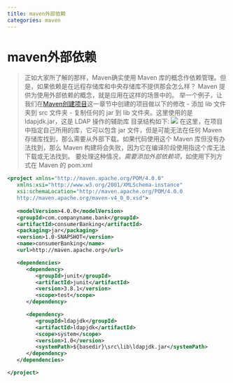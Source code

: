 ```yaml
---
title: maven外部依赖
categories: maven
---
```


# maven外部依赖
> 正如大家所了解的那样，Maven确实使用 Maven 库的概念作依赖管理。但是，如果依赖是在远程存储库和中央存储库不提供那会怎么样？ Maven 提供为使用外部依赖的概念，就是应用在这样的场景中的。
> 举一个例子，让我们在[Maven创建项目](http://www.yiibai.com/maven/maven_creating_project.html)这一章节中创建的项目做以下的修改
    - 添加 lib 文件夹到 src 文件夹
    - 复制任何的 jar 到 lib 文件夹。这里使用的是 ldapjdk.jar，这是 LDAP 操作的辅助库
> 目录结构如下:
![](maven外部依赖/1.jpg)
> 在这里，在项目中指定自己所用的库，它可以包含 jar 文件，但是可能无法在任何 Maven 存储库找到，那么需要从外部下载。如果代码使用这个 Maven 库但没有办法找到，那么 Maven 构建将会失败，因为它在编译阶段使用指这个库无法下载或无法找到。
> 要处理这种情况，*需要添加外部依赖项*，如使用下列方式在 Maven 的 pom.xml 
``` xml
<project xmlns="http://maven.apache.org/POM/4.0.0" 
   xmlns:xsi="http://www.w3.org/2001/XMLSchema-instance"
   xsi:schemaLocation="http://maven.apache.org/POM/4.0.0 
   http://maven.apache.org/maven-v4_0_0.xsd">
   
   <modelVersion>4.0.0</modelVersion>
   <groupId>com.companyname.bank</groupId>
   <artifactId>consumerBanking</artifactId>
   <packaging>jar</packaging>
   <version>1.0-SNAPSHOT</version>
   <name>consumerBanking</name>
   <url>http://maven.apache.org</url>

   <dependencies>
      <dependency>
         <groupId>junit</groupId>
         <artifactId>junit</artifactId>
         <version>3.8.1</version>
         <scope>test</scope>
      </dependency>

      <dependency>
         <groupId>ldapjdk</groupId>
         <artifactId>ldapjdk</artifactId>
         <scope>system</scope>
         <version>1.0</version>
         <systemPath>${basedir}\src\lib\ldapjdk.jar</systemPath>
      </dependency>
   </dependencies>

</project>
```